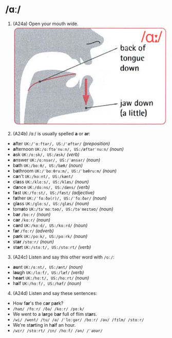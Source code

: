 # /ɑː/

1. (A24a) Open your mouth wide.  
![ɑː](https://raw.githubusercontent.com/thanhduongvs/ipa/main/images/05_nguyen-am-ɑː.png)

2. (A24b) /ɑː/ is usually spelled **a** or **ar**:
- **a**fter `UK:/ˈɑːftər/, US:/ˈæftər/` *(preposition)*
- **a**fternoon `UK:/ɑːftəˈnuːn/, US:/æftərˈnuːn/` *(noun)*
- **a**sk `UK:/ɑːsk/, US:/æsk/` *(verb)*
- **a**nswer `UK:/ɑːnsər/, US:/ˈænsər/` *(noun)*
- b**a**th `UK:/bɑːθ/, US:/bæθ/` *(noun)*
- b**a**throom `UK:/ˈbɑːθruːm/, US:/ˈbæθruːm/` *(noun)*
- c**a**n't `UK:/kɑːnt/, US:/kænt/`
- cl**a**ss `UK:/klɑːs/, US:/klæs/` *(noun)*
- d**a**nce `UK:/dɑːns/, US:/dæns/` *(verb)*
- f**a**st `UK:/fɑːst/, US:/fæst/` *(adjective)*
- f**a**ther `UK:/ˈfɑːðə(r)/, US:/ˈfɑːðər/` *(noun)*
- gl**a**ss `UK:/ɡlɑːs/, US:/ɡlæs/` *(noun)*
- tom**a**to `UK:/təˈmɑːtəʊ/, US:/təˈmeɪtəʊ/` *(noun)*
- b**ar** `/bɑːr/` *(noun)*
- c**ar** `/kɑːr/` *(noun)*
- c**ar**d `UK:/kɑːd/, US:/kɑːrd/` *(noun)*
- f**ar** `/fɑːr/` *(adverb)*
- p**ar**k `UK:/pɑːk/, US:/pɑːrk/` *(noun)*
- st**ar** `/stɑːr/` *(noun)*
- st**ar**t `UK:/stɑːt/, US:/stɑːrt/` *(verb)*

3. (A24c) Listen and say this other word with `/ɑː/`:
- **au**nt `UK:/ɑːnt/, US:/ænt/` *(noun)*
- l**au**gh `UK:/lɑːf/, US:/læf/` *(verb)*
- h**ear**t `UK:/hɑːt/, US:/hɑːrt/` *(noun)*
- h**a**lf `UK:/hɑːf/, US:/hæf/` *(noun)*

4. (A24d) Listen and say these sentences:
- How f**ar**'s the c**ar** p**ar**k?
- `/haʊ/ /fɑːr/ /ðə/ /kɑːr/ /pɑːk/`
- We went to a l**ar**ge b**ar** full of flim st**ar**s.
- `/wi/ /went/ /tu/ /ə/ /ˈlɑːɡər/ /bɑːr/ /əv/ /fɪlm/ /stɑːr/`
- We're st**ar**ting in h**a**lf an hour.
- `/wɪr/ /stɑːrt/ /ɪn/ /hɑːf/ /ən/ /ˈaʊər/`